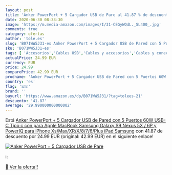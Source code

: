 ```yaml
---
layout: post
title: 'Anker PowerPort + 5 Cargador USB de Pare al 41.87 % de descuento'
date: 2020-06-30 08:33:30
image: 'https://m.media-amazon.com/images/I/31-CEGyWQdL._SL400_.jpg'
comments: true
category: ofertas
author: 'tole.es'
slug: 'B071WW5J31-es Anker PowerPort + 5 Cargador USB de Pared con 5 Puertos...'
sku: 'B071WW5J31-es'
tags: [ 'Accesorios','Cables USB','Cables y accesorios','Cables y conectores','Informática','apple','ipad','iphone', ]
actualPrice: 24.99 EUR
currency: EUR
price: 24.99
comparePrice: 42.99 EUR
prodname: 'Anker PowerPort + 5 Cargador USB de Pared con 5 Puertos 60W  USB-C Tipo c con para Apple MacBook  Samsung Galaxy S9  Nexus 5X / 6P y PowerIQ para iPhone Xs/Max/XR/X/8/7/6/Plus  iPad  Samsung'
country: 'es'
flag: '🇪🇸'
brand: ''
buyurl: 'https://www.amazon.es/dp/B071WW5J31/?tag=tolees-21'
descuento: '41.87'
average: '29.990000000000002'
---
```


Está [Anker PowerPort + 5 Cargador USB de Pared con 5 Puertos 60W  USB-C Tipo c con para Apple MacBook  Samsung Galaxy S9  Nexus 5X / 6P y PowerIQ para iPhone Xs/Max/XR/X/8/7/6/Plus  iPad  Samsung](https://www.amazon.es/dp/B071WW5J31/?tag=tolees-21) con 41.87 de descuento por 24.99 EUR (original: 42.99 EUR) en el siguiente enlace!

[![Anker PowerPort + 5 Cargador USB de Pare](https://m.media-amazon.com/images/I/31-CEGyWQdL._SL400_.jpg)](https://www.amazon.es/dp/B071WW5J31/?tag=tolees-21)

ℹ️:


[🛒 Ver la oferta!!](https://www.amazon.es/dp/B071WW5J31/?tag=tolees-21)
